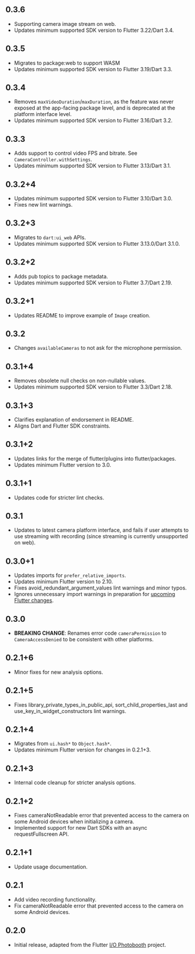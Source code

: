 ## 0.3.6

- Supporting camera image stream on web.
- Updates minimum supported SDK version to Flutter 3.22/Dart 3.4.

## 0.3.5

- Migrates to package:web to support WASM
- Updates minimum supported SDK version to Flutter 3.19/Dart 3.3.

## 0.3.4

- Removes `maxVideoDuration`/`maxDuration`, as the feature was never exposed at
  the app-facing package level, and is deprecated at the platform interface
  level.
- Updates minimum supported SDK version to Flutter 3.16/Dart 3.2.

## 0.3.3

- Adds support to control video FPS and bitrate. See `CameraController.withSettings`.
- Updates minimum supported SDK version to Flutter 3.13/Dart 3.1.

## 0.3.2+4

- Updates minimum supported SDK version to Flutter 3.10/Dart 3.0.
- Fixes new lint warnings.

## 0.3.2+3

- Migrates to `dart:ui_web` APIs.
- Updates minimum supported SDK version to Flutter 3.13.0/Dart 3.1.0.

## 0.3.2+2

- Adds pub topics to package metadata.
- Updates minimum supported SDK version to Flutter 3.7/Dart 2.19.

## 0.3.2+1

- Updates README to improve example of `Image` creation.

## 0.3.2

- Changes `availableCameras` to not ask for the microphone permission.

## 0.3.1+4

- Removes obsolete null checks on non-nullable values.
- Updates minimum supported SDK version to Flutter 3.3/Dart 2.18.

## 0.3.1+3

- Clarifies explanation of endorsement in README.
- Aligns Dart and Flutter SDK constraints.

## 0.3.1+2

- Updates links for the merge of flutter/plugins into flutter/packages.
- Updates minimum Flutter version to 3.0.

## 0.3.1+1

- Updates code for stricter lint checks.

## 0.3.1

- Updates to latest camera platform interface, and fails if user attempts to use streaming with recording (since streaming is currently unsupported on web).

## 0.3.0+1

- Updates imports for `prefer_relative_imports`.
- Updates minimum Flutter version to 2.10.
- Fixes avoid_redundant_argument_values lint warnings and minor typos.
- Ignores unnecessary import warnings in preparation for [upcoming Flutter changes](https://github.com/flutter/flutter/pull/106316).

## 0.3.0

- **BREAKING CHANGE**: Renames error code `cameraPermission` to `CameraAccessDenied` to be consistent with other platforms.

## 0.2.1+6

- Minor fixes for new analysis options.

## 0.2.1+5

- Fixes library_private_types_in_public_api, sort_child_properties_last and use_key_in_widget_constructors
  lint warnings.

## 0.2.1+4

- Migrates from `ui.hash*` to `Object.hash*`.
- Updates minimum Flutter version for changes in 0.2.1+3.

## 0.2.1+3

- Internal code cleanup for stricter analysis options.

## 0.2.1+2

- Fixes cameraNotReadable error that prevented access to the camera on some Android devices when initializing a camera.
- Implemented support for new Dart SDKs with an async requestFullscreen API.

## 0.2.1+1

- Update usage documentation.

## 0.2.1

- Add video recording functionality.
- Fix cameraNotReadable error that prevented access to the camera on some Android devices.

## 0.2.0

- Initial release, adapted from the Flutter [I/O Photobooth](https://photobooth.flutter.dev/) project.
